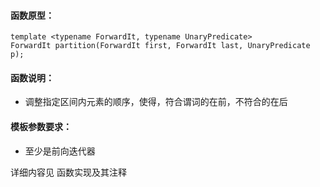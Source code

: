 
#### 函数原型：
```
template <typename ForwardIt, typename UnaryPredicate>
ForwardIt partition(ForwardIt first, ForwardIt last, UnaryPredicate p);
```

#### 函数说明：
* 调整指定区间内元素的顺序，使得，符合谓词的在前，不符合的在后

#### 模板参数要求：
* 至少是前向迭代器

详细内容见 函数实现及其注释

